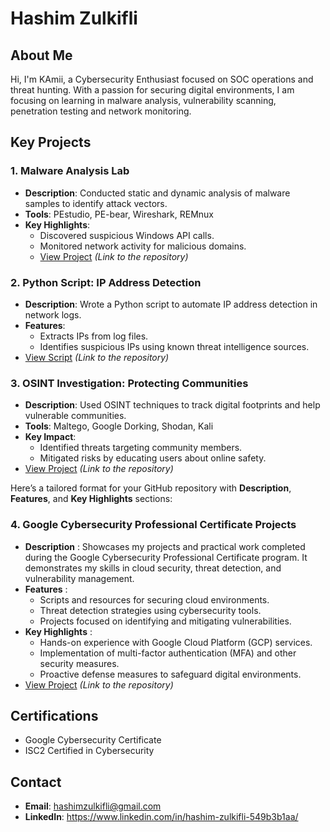 # Hashim Zulkifli

## About Me
Hi, I'm KAmii, a Cybersecurity Enthusiast focused on SOC operations and threat hunting. With a passion for securing digital environments, I am focusing on learning in malware analysis, vulnerability scanning, penetration testing and network monitoring.

## Key Projects
### 1. **Malware Analysis Lab**
- **Description**: Conducted static and dynamic analysis of malware samples to identify attack vectors.
- **Tools**: PEstudio, PE-bear, Wireshark, REMnux
- **Key Highlights**:
  - Discovered suspicious Windows API calls.
  - Monitored network activity for malicious domains.
  - [View Project](#) _(Link to the repository)_

### 2. **Python Script: IP Address Detection**
- **Description**: Wrote a Python script to automate IP address detection in network logs.
- **Features**:
  - Extracts IPs from log files.
  - Identifies suspicious IPs using known threat intelligence sources.
- [View Script](#) _(Link to the repository)_

### 3. **OSINT Investigation: Protecting Communities**
- **Description**: Used OSINT techniques to track digital footprints and help vulnerable communities.
- **Tools**: Maltego, Google Dorking, Shodan, Kali
- **Key Impact**:
  - Identified threats targeting community members.
  - Mitigated risks by educating users about online safety.
- [View Project](#) _(Link to the repository)_

Here’s a tailored format for your GitHub repository with **Description**, **Features**, and **Key Highlights** sections:  

### 4. **Google Cybersecurity Professional Certificate Projects**

- **Description** : Showcases my projects and practical work completed during the Google Cybersecurity Professional Certificate program. It demonstrates my skills in cloud security, threat detection, and vulnerability management.
- **Features** :
  - Scripts and resources for securing cloud environments.  
  - Threat detection strategies using cybersecurity tools.  
  - Projects focused on identifying and mitigating vulnerabilities.  
- **Key Highlights** :
  - Hands-on experience with Google Cloud Platform (GCP) services.  
  - Implementation of multi-factor authentication (MFA) and other security measures.  
  - Proactive defense measures to safeguard digital environments.
- [View Project](#) _(Link to the repository)_


## Certifications
- Google Cybersecurity Certificate
- ISC2 Certified in Cybersecurity



## Contact
- **Email**: hashimzulkifli@gmail.com
- **LinkedIn**: https://www.linkedin.com/in/hashim-zulkifli-549b3b1aa/

